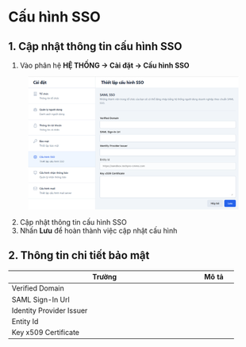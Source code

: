 # Cấu hình SSO

## 1. Cập nhật thông tin cấu hình SSO

1. Vào phân hệ **HỆ THỐNG -> Cài đặt -> Cấu hình SSO**

<figure><img src="../../../.gitbook/assets/image (184).png" alt=""><figcaption></figcaption></figure>

2. Cập nhật thông tin cấu hình SSO
3. Nhấn **Lưu** để hoàn thành việc cập nhật cấu hình

## 2. Thông tin chi tiết bảo mật

<table><thead><tr><th width="374">Trường</th><th>Mô tả</th><th data-hidden></th></tr></thead><tbody><tr><td>Verified Domain</td><td></td><td></td></tr><tr><td>SAML Sign-In Url</td><td></td><td></td></tr><tr><td>Identity Provider Issuer</td><td></td><td></td></tr><tr><td>Entity Id</td><td></td><td></td></tr><tr><td>Key x509 Certificate</td><td></td><td></td></tr></tbody></table>
